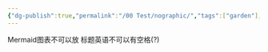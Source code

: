 ```yaml
---
{"dg-publish":true,"permalink":"/00 Test/nographic/","tags":["garden"],"updated":"2025-04-14T19:48:03.836+08:00"}
---
```


Mermaid图表不可以放
标题英语不可以有空格(?)